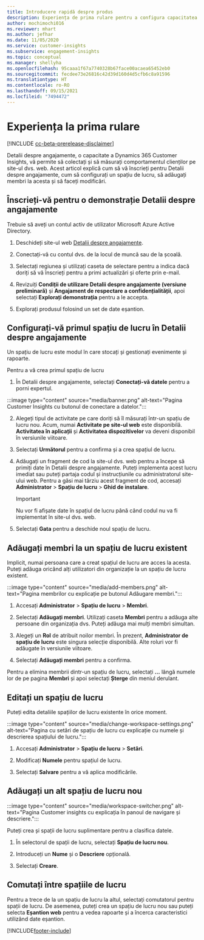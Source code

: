 ```yaml
---
title: Introducere rapidă despre produs
description: Experiența de prima rulare pentru a configura capacitatea Detalii despre angajamente.
author: mochimochi016
ms.reviewer: mhart
ms.author: jefhar
ms.date: 11/05/2020
ms.service: customer-insights
ms.subservice: engagement-insights
ms.topic: conceptual
ms.manager: shellyha
ms.openlocfilehash: 95caaa1f67a7740328b67face00acaea65452eb0
ms.sourcegitcommit: fecdee73e26816c42d39d160d4d5cfb6c8a91596
ms.translationtype: HT
ms.contentlocale: ro-RO
ms.lasthandoff: 09/15/2021
ms.locfileid: "7494472"
---
```

# <a name="first-run-experience"></a>Experiența la prima rulare

[!INCLUDE [cc-beta-prerelease-disclaimer](includes/cc-beta-prerelease-disclaimer.md)]

Detalii despre angajamente, o capacitate a Dynamics 365 Customer Insights, vă permite să colectați și să măsurați comportamentul clienților pe site-ul dvs. web. Acest articol explică cum să vă înscrieți pentru Detalii despre angajamente, cum să configurați un spațiu de lucru, să adăugați membri la acesta și să faceți modificări.

## <a name="sign-up-for-a-demo-of-engagement-insights"></a>Înscrieți-vă pentru o demonstrație Detalii despre angajamente

Trebuie să aveți un contul activ de utilizator Microsoft Azure Active Directory. 

1. Deschideți site-ul web [Detalii despre angajamente](https://home.ci.ai.dynamics.com/app/engagement-insights). 

1. Conectați-vă cu contul dvs. de la locul de muncă sau de la școală.

1. Selectați regiunea și utilizați caseta de selectare pentru a indica dacă doriți să vă înscrieți pentru a primi actualizări și oferte prin e-mail.

1. Revizuiți **Condiții de utilizare Detalii despre angajamente (versiune preliminară)** și **Angajament de respectare a confidențialității**, apoi selectați **Explorați demonstrația** pentru a le accepta.

1. Explorați produsul folosind un set de date eșantion. 

## <a name="set-up-your-first-workspace-in-engagement-insights"></a>Configurați-vă primul spațiu de lucru în Detalii despre angajamente

Un spațiu de lucru este modul în care stocați și gestionați evenimente și rapoarte.

Pentru a vă crea primul spațiu de lucru

1. În Detalii despre angajamente, selectați **Conectați-vă datele** pentru a porni expertul. 

:::image type="content" source="media/banner.png" alt-text="Pagina Customer Insights cu butonul de conectare a datelor.":::

2. Alegeți tipul de activitate pe care doriți să îl măsurați într-un spațiu de lucru nou. Acum, numai **Activitate pe site-ul web** este disponibilă. **Activitatea în aplicații** și **Activitatea dispozitivelor** va deveni disponibil în versiunile viitoare.

1. Selectați **Următorul** pentru a confirma și a crea spațiul de lucru.

1. Adăugați un fragment de cod la site-ul dvs. web pentru a începe să primiți date în Detalii despre angajamente. Puteți implementa acest lucru imediat sau puteți partaja codul și instrucțiunile cu administratorul site-ului web. Pentru a găsi mai târziu acest fragment de cod, accesați **Administrator** > **Spațiu de lucru** > **Ghid de instalare**.

   > [!IMPORTANT]
   > Nu vor fi afișate date în spațiul de lucru până când codul nu va fi implementat în site-ul dvs. web.

1. Selectați **Gata** pentru a deschide noul spațiu de lucru. 

## <a name="add-members-to-an-existing-workspace"></a>Adăugați membri la un spațiu de lucru existent

Implicit, numai persoana care a creat spațiul de lucru are acces la acesta. Puteți adăuga oricând alți utilizatori din organizație la un spațiu de lucru existent.

:::image type="content" source="media/add-members.png" alt-text="Pagina membrilor cu explicație pe butonul Adăugare membri.":::

1. Accesați **Administrator** > **Spațiu de lucru** > **Membri**.

2. Selectați **Adăugați membri**. Utilizați caseta **Membri** pentru a adăuga alte persoane din organizația dvs. Puteți adăuga mai mulți membri simultan.

3. Alegeți un **Rol** de atribuit noilor membri. În prezent, **Administrator de spațiu de lucru** este singura selecție disponibilă. Alte roluri vor fi adăugate în versiunile viitoare.

4. Selectați **Adăugați membri** pentru a confirma.

Pentru a elimina membrii dintr-un spațiu de lucru, selectați **...** lângă numele lor de pe pagina **Membri** și apoi selectați **Șterge** din meniul derulant.

## <a name="edit-a-workspace"></a>Editați un spațiu de lucru

Puteți edita detaliile spațiilor de lucru existente în orice moment.

:::image type="content" source="media/change-workspace-settings.png" alt-text="Pagina cu setări de spațiu de lucru cu explicație cu numele și descrierea spațiului de lucru.":::

1. Accesați **Administrator** > **Spațiu de lucru** > **Setări**.

1. Modificați **Numele** pentru spațiul de lucru.

1. Selectați **Salvare** pentru a vă aplica modificările.

## <a name="add-another-new-workspace"></a>Adăugați un alt spațiu de lucru nou

:::image type="content" source="media/workspace-switcher.png" alt-text="Pagina Customer insights cu explicația în panoul de navigare și descriere.":::

Puteți crea și spații de lucru suplimentare pentru a clasifica datele.

1. În selectorul de spații de lucru, selectați **Spațiu de lucru nou**.

1. Introduceți un **Nume** și o **Descriere** opțională.

1. Selectați **Creare**.

## <a name="switch-between-workspaces"></a>Comutați între spațiile de lucru

Pentru a trece de la un spațiu de lucru la altul, selectați comutatorul pentru spații de lucru. De asemenea, puteți crea un spațiu de lucru nou sau puteți selecta **Eșantion web** pentru a vedea rapoarte și a încerca caracteristici utilizând date eșantion. 



[!INCLUDE[footer-include](../includes/footer-banner.md)]